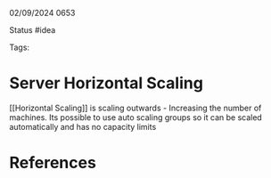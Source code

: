 02/09/2024 0653

Status #idea

Tags:

# Server Horizontal Scaling

[[Horizontal Scaling]] is scaling outwards - Increasing the number of machines. Its possible to use auto scaling groups so it can be scaled automatically and has no capacity limits
# References
